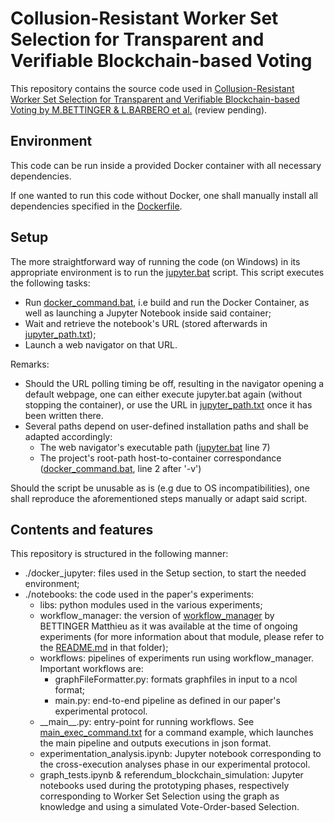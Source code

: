 # Collusion-Resistant Worker Set Selection for Transparent and Verifiable Blockchain-based Voting

This repository contains the source code used in [Collusion-Resistant Worker Set Selection for Transparent and Verifiable Blockchain-based Voting by M.BETTINGER & L.BARBERO et al.]() (review pending).

## Environment
This code can be run inside a provided Docker container with all necessary dependencies. 

If one wanted to run this code without Docker, one shall manually install all dependencies specified in the [Dockerfile](https://github.com/mbettinger/collusion-resistant-worker-set-selection/blob/main/docker_jupyter/Dockerfile).

## Setup

The more straightforward way of running the code (on Windows) in its appropriate environment is to run the [jupyter.bat](https://github.com/mbettinger/collusion-resistant-worker-set-selection/blob/main/docker_jupyter/jupyter.bat) script. This script executes the following tasks:

* Run [docker_command.bat](https://github.com/mbettinger/collusion-resistant-worker-set-selection/blob/main/docker_jupyter/docker_command.bat), i.e build and run the Docker Container, as well as launching a Jupyter Notebook inside said container;
* Wait and retrieve the notebook's URL (stored afterwards in [jupyter_path.txt](https://github.com/mbettinger/collusion-resistant-worker-set-selection/blob/main/docker_jupyter/jupyter_path.txt));
* Launch a web navigator on that URL.

Remarks:
* Should the URL polling timing be off, resulting in the navigator opening a default webpage, one can either execute jupyter.bat again (without stopping the container), or use the URL in [jupyter_path.txt](https://github.com/mbettinger/collusion-resistant-worker-set-selection/blob/main/docker_jupyter/jupyter_path.txt) once it has been written there.
* Several paths depend on user-defined installation paths and shall be adapted accordingly: 
    * The web navigator's executable path ([jupyter.bat](https://github.com/mbettinger/collusion-resistant-worker-set-selection/blob/main/docker_jupyter/jupyter.bat) line 7)
    * The project's root-path host-to-container correspondance ([docker_command.bat](https://github.com/mbettinger/collusion-resistant-worker-set-selection/blob/main/docker_jupyter/docker_command.bat), line 2 after '-v')

Should the script be unusable as is (e.g due to OS incompatibilities), one shall reproduce the aforementioned steps manually or adapt said script.

## Contents and features
This repository is structured in the following manner:
* ./docker_jupyter: files used in the Setup section, to start the needed environment;
* ./notebooks: the code used in the paper's experiments:
    * libs: python modules used in the various experiments;
    * workflow_manager: the version of [workflow_manager](https://github.com/mbettinger/workflow-manager) by BETTINGER Matthieu as it was available at the time of ongoing experiments (for more information about that module, please refer to the [README.md](https://github.com/mbettinger/collusion-resistant-worker-set-selection/blob/main/notebooks/workflow_manager/README.md) in that folder);
    * workflows: pipelines of experiments run using workflow_manager. Important workflows are:
        * graphFileFormatter.py: formats graphfiles in input to a ncol format;
        * main.py: end-to-end pipeline as defined in our paper's experimental protocol.
    * \_\_main__.py: entry-point for running workflows. See [main_exec_command.txt](https://github.com/mbettinger/collusion-resistant-worker-set-selection/blob/main/main_exec_command.txt) for a command example, which launches the main pipeline and outputs executions in json format.
    * experimentation_analysis.ipynb: Jupyter notebook corresponding to the cross-execution analyses phase in our experimental protocol.
    * graph_tests.ipynb & referendum_blockchain_simulation: Jupyter notebooks used during the prototyping phases, respectively corresponding to Worker Set Selection using the graph as knowledge and using a simulated Vote-Order-based Selection.
        
